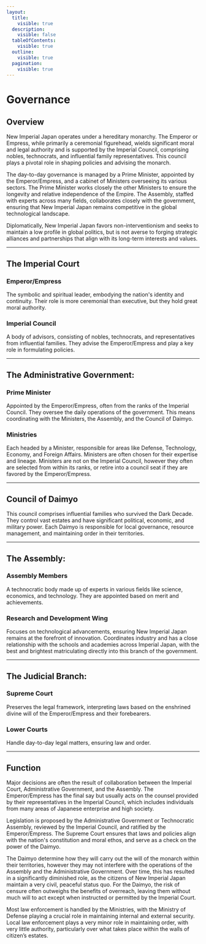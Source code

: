 ```yaml
---
layout:
  title:
    visible: true
  description:
    visible: false
  tableOfContents:
    visible: true
  outline:
    visible: true
  pagination:
    visible: true
---
```


# Governance

## Overview

New Imperial Japan operates under a hereditary monarchy. The Emperor or Empress, while primarily a ceremonial figurehead, wields significant moral and legal authority and is supported by the Imperial Council, comprising nobles, technocrats, and influential family representatives. This council plays a pivotal role in shaping policies and advising the monarch.

The day-to-day governance is managed by a Prime Minister, appointed by the Emperor/Empress, and a cabinet of Ministers overseeing its various sectors. The Prime Minister works closely the other Ministers to ensure the longevity and relative independence of the Empire. The Assembly, staffed with experts across many fields, collaborates closely with the government, ensuring that New Imperial Japan remains competitive in the global technological landscape.

Diplomatically, New Imperial Japan favors non-interventionism and seeks to maintain a low profile in global politics, but is not averse to forging strategic alliances and partnerships that align with its long-term interests and values.

***

## The Imperial Court

### Emperor/Empress

The symbolic and spiritual leader, embodying the nation's identity and continuity. Their role is more ceremonial than executive, but they hold great moral authority.

### Imperial Council

A body of advisors, consisting of nobles, technocrats, and representatives from influential families. They advise the Emperor/Empress and play a key role in formulating policies.

***

## The Administrative Government:

### Prime Minister

Appointed by the Emperor/Empress, often from the ranks of the Imperial Council. They oversee the daily operations of the government. This means coordinating with the Ministers, the Assembly, and the Council of Daimyo.

### Ministries

Each headed by a Minister, responsible for areas like Defense, Technology, Economy, and Foreign Affairs. Ministers are often chosen for their expertise and lineage. Ministers are not on the Imperial Council, however they often are selected from within its ranks, or retire into a council seat if they are favored by the Emperor/Empress.

***

## Council of Daimyo

This council comprises influential families who survived the Dark Decade. They control vast estates and have significant political, economic, and military power. Each Daimyo is responsible for local governance, resource management, and maintaining order in their territories.

***

## The Assembly:

### Assembly Members

A technocratic body made up of experts in various fields like science, economics, and technology. They are appointed based on merit and achievements.

### Research and Development Wing

Focuses on technological advancements, ensuring New Imperial Japan remains at the forefront of innovation. Coordinates industry and has a close relationship with the schools and academies across Imperial Japan, with the best and brightest matriculating directly into this branch of the government.

***

## The Judicial Branch:

### Supreme Court

Preserves the legal framework, interpreting laws based on the enshrined divine will of the Emperor/Empress and their forebearers.

### Lower Courts

Handle day-to-day legal matters, ensuring law and order.

***

## Function

Major decisions are often the result of collaboration between the Imperial Court, Administrative Government, and the Assembly. The Emperor/Empress has the final say but usually acts on the counsel provided by their representatives in the Imperial Council, which includes individuals from many areas of Japanese enterprise and high society.

Legislation is proposed by the Administrative Government or Technocratic Assembly, reviewed by the Imperial Council, and ratified by the Emperor/Empress. The Supreme Court ensures that laws and policies align with the nation's constitution and moral ethos, and serve as a check on the power of the Daimyo.

The Daimyo determine how they will carry out the will of the monarch within their territories, however they may not interfere with the operations of the Assembly and the Administrative Government. Over time, this has resulted in a significantly diminished role, as the citizens of New Imperial Japan maintain a very civil, peaceful status quo. For the Daimyo, the risk of censure often outweighs the benefits of overreach, leaving them without much will to act except when instructed or permitted by the Imperial Court.

Most law enforcement is handled by the Ministries, with the Ministry of Defense playing a crucial role in maintaining internal and external security. Local law enforcement plays a very minor role in maintaining order, with very little authority, particularly over what takes place within the walls of citizen’s estates.
